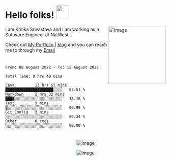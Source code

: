 # Hello folks! <img src="https://raw.githubusercontent.com/MartinHeinz/MartinHeinz/master/wave.gif" width="40" height="40"/>
<img align="right" height="180px" src="https://i.pinimg.com/originals/69/b5/6d/69b56d199dc7709d88792c1a713982bc.gif" alt="image" />
<p align="left">
 
I am Kritika Srivastava and I am working as a Software Engineer at NatWest . 

Check out [My Portfolio ](https://kritika-srivastava.github.io/) | [blog](https://kritikajournals.tech/) and you can reach me to through my [Email](kritika.s1408@gmail.com)
&nbsp;

# 

 <p align="center">

<!--START_SECTION:waka-->

```text
From: 08 August 2022 - To: 15 August 2022

Total Time: 9 hrs 40 mins

Java         13 hrs 57 mins  █████████████████████░░░░   83.51 %
Markdown     2 hrs 32 mins   ███▓░░░░░░░░░░░░░░░░░░░░░   15.16 %
Text         9 mins          ▒░░░░░░░░░░░░░░░░░░░░░░░░   00.99 %
Git Config   3 mins          ░░░░░░░░░░░░░░░░░░░░░░░░░   00.34 %
Other        0 secs          ░░░░░░░░░░░░░░░░░░░░░░░░░   00.00 %
```

<!--END_SECTION:waka-->

  
  <!--
 <b>
  MY WEEKLY CODING ACTIVITY GRAPH
  </b>
</p>


<p align="center">
<img src=https://github.com/kritika-srivastava/kritika-srivastava/blob/master/images/stat.svg alt="image"/>
</p>
-->
  
#


<p align="center">
<img src="https://github-readme-stats.vercel.app/api?username=kritika-srivastava&theme=radical&show_icons=true" alt="image" />
</p>


<p align="center">
<img src="https://komarev.com/ghpvc/?username=kritika-srivastava&color=red" alt="image" />
 </p>
